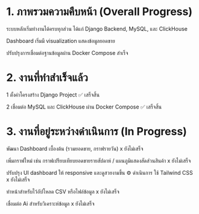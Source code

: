 # 1. ภาพรวมความคืบหน้า (Overall Progress)

ระบบหลักเริ่มทำงานได้ครบทุกส่วน ได้แก่ Django Backend, MySQL, และ ClickHouse

Dashboard เริ่มมี visualization แสดงข้อมูลยอดขาย 

ปรับปรุงการเชื่อมต่อฐานข้อมูลผ่าน Docker Compose สำเร็จ

# 2. งานที่ทำสำเร็จแล้ว

1	ตั้งค่าโครงสร้าง Django Project	✅ เสร็จสิ้น

2	เชื่อมต่อ MySQL และ ClickHouse ผ่าน Docker Compose	✅ เสร็จสิ้น

# 3. งานที่อยู่ระหว่างดำเนินการ (In Progress)

พัฒนา Dashboard เบื้องต้น (รวมยอดขาย, กราฟรายวัน)	x ยังไม่เสร็จ

เพิ่มกราฟใหม่ เช่น กราฟเปรียบเทียบยอดขายรายสัปดาห์ / แผนภูมิแสดงสัดส่วนสินค้า	x ยังไม่เสร็จ

ปรับปรุง UI dashboard ให้ responsive และดูสวยงามขึ้น	⚙️ ดำเนินการ	ใช้ Tailwind CSS  x ยังไม่เสร็จ

ทำหน้าสำหรับไว้อัปโหลด CSV หรือไฟล์ข้อมูล x ยังไม่เสร็จ

เชื่อมต่อ Ai สำหรับวิเคราะห์ข้อมูล x ยังไม่เสร็จ
